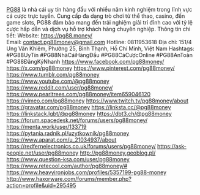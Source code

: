 [PG88](https://pg88.money/) là nhà cái uy tín hàng đầu với nhiều năm kinh nghiệm trong lĩnh vực cá cược trực tuyến. Cung cấp đa dạng trò chơi từ thể thao, casino, đến game slots, PG88 đảm bảo mang đến trải nghiệm giải trí đỉnh cao với tỷ lệ cược hấp dẫn và dịch vụ hỗ trợ khách hàng chuyên nghiệp.
Thông tin chi tiết: 
Website: https://pg88.money/    
Email: contact.pg88money@gmail.com
Hotline: 0811953618
Địa chỉ: 151/4 Ung Văn Khiêm, Phường 25, Bình Thạnh, Hồ Chí Minh, Việt Nam
Hashtags: #PG88UyTín #PG88NhàCáiHàngĐầu #PG88CáCượcOnline #PG88AnToàn #PG88ĐăngKýNhanh
https://www.facebook.com/pg88money/
https://x.com/pg88money
https://www.pinterest.com/pg88money/
https://www.tumblr.com/pg88money
https://www.youtube.com/@pg88money
https://www.reddit.com/user/pg88money/
https://www.pearltrees.com/pg88money/item659046120
https://vimeo.com/pg88money
https://www.twitch.tv/pg88money/about
https://gravatar.com/pg88money
https://linksta.cc/@pg88money
https://linkstack.lgbt/@pg88money
https://dbt3.ch/@pg88money
https://forum.spacedesk.net/forums/users/pg88money/
https://menta.work/user/133719
https://pytania.radnik.pl/uzytkownik/pg88money
https://www.aparat.com/u_21034937/about
https://redfernelectronics.co.uk/forums/users/pg88money/
https://ask-people.net/user/pg88money
http://pg88money.geoblog.pl/
https://www.question-ksa.com/user/pg88money
https://www.retecool.com/author/pg88money/#
https://www.heavyironjobs.com/profiles/5357199-pg88-money
http://www.haxorware.com/forums/member.php?action=profile&uid=295495